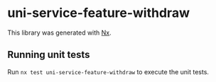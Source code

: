 # uni-service-feature-withdraw

This library was generated with [Nx](https://nx.dev).

## Running unit tests

Run `nx test uni-service-feature-withdraw` to execute the unit tests.
